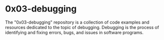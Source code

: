 # 0x03-debugging

The "0x03-debugging" repository is a collection of code examples and resources dedicated to the topic of debugging.
Debugging is the process of identifying and fixing errors, bugs, and issues in software programs.
